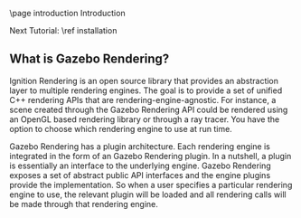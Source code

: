 \page introduction Introduction

Next Tutorial: \ref installation

## What is Gazebo Rendering?

Ignition Rendering is an open source library that provides an abstraction layer
to multiple rendering engines. The goal is to provide a set of unified C++
rendering APIs that are rendering-engine-agnostic. For instance, a scene created
through the Gazebo Rendering API could be rendered using an OpenGL based
rendering library or through a ray tracer. You have the option to choose which
rendering engine to use at run time.

Gazebo Rendering has a plugin architecture. Each rendering engine is
integrated in the form of an Gazebo Rendering plugin. In a nutshell, a plugin
is essentially an interface to the underlying engine. Gazebo Rendering exposes
a set of abstract public API interfaces and the engine plugins provide the
implementation. So when a user specifies a particular rendering engine to use,
the relevant plugin will be loaded and all rendering calls will be made through
that rendering engine.
